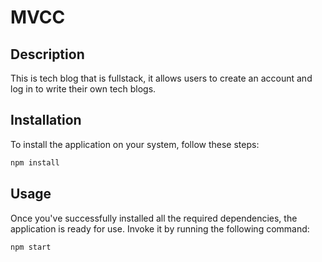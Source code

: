 # MVCC

##  Description
This is tech blog that is fullstack, it allows users to create an account and log in to write their own tech blogs.


##  Installation
To install the application on your system, follow these steps:
```bash
npm install
```

##  Usage

Once you've successfully installed all the required dependencies, the application is ready for use. Invoke it by running the following command:

```bash
npm start
```
